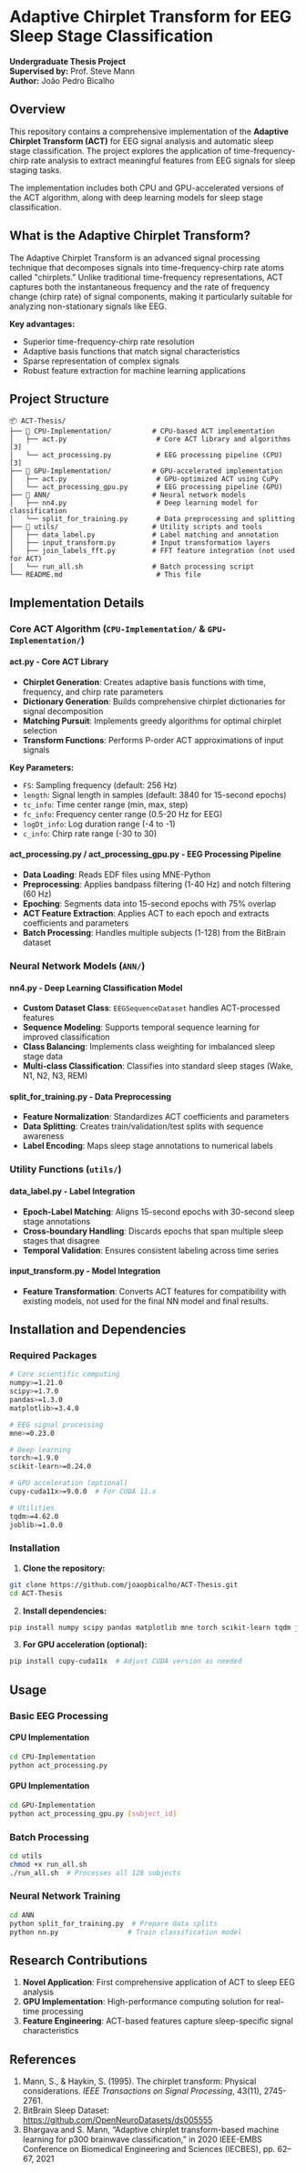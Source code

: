 # Adaptive Chirplet Transform for EEG Sleep Stage Classification

**Undergraduate Thesis Project**  
**Supervised by:** Prof. Steve Mann  
**Author:** João Pedro Bicalho 

## Overview

This repository contains a comprehensive implementation of the **Adaptive Chirplet Transform (ACT)** for EEG signal analysis and automatic sleep stage classification. The project explores the application of time-frequency-chirp rate analysis to extract meaningful features from EEG signals for sleep staging tasks.

The implementation includes both CPU and GPU-accelerated versions of the ACT algorithm, along with deep learning models for sleep stage classification.

## What is the Adaptive Chirplet Transform?

The Adaptive Chirplet Transform is an advanced signal processing technique that decomposes signals into time-frequency-chirp rate atoms called "chirplets." Unlike traditional time-frequency representations, ACT captures both the instantaneous frequency and the rate of frequency change (chirp rate) of signal components, making it particularly suitable for analyzing non-stationary signals like EEG.

**Key advantages:**
- Superior time-frequency-chirp rate resolution
- Adaptive basis functions that match signal characteristics
- Sparse representation of complex signals
- Robust feature extraction for machine learning applications

## Project Structure

```
📦 ACT-Thesis/
├── 📁 CPU-Implementation/          # CPU-based ACT implementation
│   ├── act.py                      # Core ACT library and algorithms [3]
│   └── act_processing.py           # EEG processing pipeline (CPU) [3]
├── 📁 GPU-Implementation/          # GPU-accelerated implementation
│   ├── act.py                      # GPU-optimized ACT using CuPy
│   └── act_processing_gpu.py       # EEG processing pipeline (GPU)
├── 📁 ANN/                         # Neural network models
│   ├── nn4.py                      # Deep learning model for classification
│   └── split_for_training.py       # Data preprocessing and splitting
├── 📁 utils/                       # Utility scripts and tools
│   ├── data_label.py              # Label matching and annotation
│   ├── input_transform.py         # Input transformation layers
│   ├── join_labels_fft.py         # FFT feature integration (not used for ACT)
│   └── run_all.sh                 # Batch processing script
└── README.md                       # This file
```

## Implementation Details

### Core ACT Algorithm (`CPU-Implementation/` & `GPU-Implementation/`)

#### **act.py** - Core ACT Library
- **Chirplet Generation**: Creates adaptive basis functions with time, frequency, and chirp rate parameters
- **Dictionary Generation**: Builds comprehensive chirplet dictionaries for signal decomposition
- **Matching Pursuit**: Implements greedy algorithms for optimal chirplet selection
- **Transform Functions**: Performs P-order ACT approximations of input signals

**Key Parameters:**
- `FS`: Sampling frequency (default: 256 Hz)
- `length`: Signal length in samples (default: 3840 for 15-second epochs)
- `tc_info`: Time center range (min, max, step)
- `fc_info`: Frequency center range (0.5-20 Hz for EEG)
- `logDt_info`: Log duration range (-4 to -1)
- `c_info`: Chirp rate range (-30 to 30)

#### **act_processing.py / act_processing_gpu.py** - EEG Processing Pipeline
- **Data Loading**: Reads EDF files using MNE-Python
- **Preprocessing**: Applies bandpass filtering (1-40 Hz) and notch filtering (60 Hz)
- **Epoching**: Segments data into 15-second epochs with 75% overlap
- **ACT Feature Extraction**: Applies ACT to each epoch and extracts coefficients and parameters
- **Batch Processing**: Handles multiple subjects (1-128) from the BitBrain dataset

### Neural Network Models (`ANN/`)

#### **nn4.py** - Deep Learning Classification Model
- **Custom Dataset Class**: `EEGSequenceDataset` handles ACT-processed features
- **Sequence Modeling**: Supports temporal sequence learning for improved classification
- **Class Balancing**: Implements class weighting for imbalanced sleep stage data
- **Multi-class Classification**: Classifies into standard sleep stages (Wake, N1, N2, N3, REM)

#### **split_for_training.py** - Data Preprocessing
- **Feature Normalization**: Standardizes ACT coefficients and parameters
- **Data Splitting**: Creates train/validation/test splits with sequence awareness
- **Label Encoding**: Maps sleep stage annotations to numerical labels

### Utility Functions (`utils/`)

#### **data_label.py** - Label Integration
- **Epoch-Label Matching**: Aligns 15-second epochs with 30-second sleep stage annotations
- **Cross-boundary Handling**: Discards epochs that span multiple sleep stages that disagree
- **Temporal Validation**: Ensures consistent labeling across time series

#### **input_transform.py** - Model Integration
- **Feature Transformation**: Converts ACT features for compatibility with existing models, not used for the final NN model and final results.

## Installation and Dependencies

### Required Packages

```bash
# Core scientific computing
numpy>=1.21.0
scipy>=1.7.0
pandas>=1.3.0
matplotlib>=3.4.0

# EEG signal processing
mne>=0.23.0

# Deep learning
torch>=1.9.0
scikit-learn>=0.24.0

# GPU acceleration (optional)
cupy-cuda11x>=9.0.0  # For CUDA 11.x

# Utilities
tqdm>=4.62.0
joblib>=1.0.0
```

### Installation

1. **Clone the repository:**
```bash
git clone https://github.com/joaopbicalho/ACT-Thesis.git
cd ACT-Thesis
```

2. **Install dependencies:**
```bash
pip install numpy scipy pandas matplotlib mne torch scikit-learn tqdm joblib
```

3. **For GPU acceleration (optional):**
```bash
pip install cupy-cuda11x  # Adjust CUDA version as needed
```

## Usage

### Basic EEG Processing

#### CPU Implementation
```bash
cd CPU-Implementation
python act_processing.py
```

#### GPU Implementation
```bash
cd GPU-Implementation
python act_processing_gpu.py [subject_id]
```

### Batch Processing
```bash
cd utils
chmod +x run_all.sh
./run_all.sh  # Processes all 128 subjects
```

### Neural Network Training
```bash
cd ANN
python split_for_training.py  # Prepare data splits
python nn.py                 # Train classification model
```

## Research Contributions

1. **Novel Application**: First comprehensive application of ACT to sleep EEG analysis
2. **GPU Implementation**: High-performance computing solution for real-time processing
3. **Feature Engineering**: ACT-based features capture sleep-specific signal characteristics

## References

1. Mann, S., & Haykin, S. (1995). The chirplet transform: Physical considerations. *IEEE Transactions on Signal Processing*, 43(11), 2745-2761.
2. BitBrain Sleep Dataset: https://github.com/OpenNeuroDatasets/ds005555
3. Bhargava and S. Mann, “Adaptive chirplet transform-based machine learning for p300
brainwave classification,” in 2020 IEEE-EMBS Conference on Biomedical Engineering and
Sciences (IECBES), pp. 62–67, 2021 



